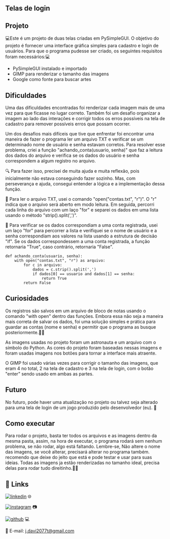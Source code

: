 ## Telas de login

## Projeto

💻Este é um projeto de duas telas criadas em PySimpleGUI. O objetivo do projeto é fornecer uma interface gráfica simples para cadastro e login de usuários. Para que o programa pudesse ser criado, os seguintes requisitos foram necessários:💻

- PySimpleGUI instalado e importado
- GIMP para renderizar o tamanho das imagens
- Google como fonte para buscar artes

## Dificuldades

Uma das dificuldades encontradas foi renderizar cada imagem mais de uma vez para que ficasse no lugar correto. Também foi um desafio organizar a imagem ao lado das interações e corrigir todos os erros possíveis na tela de cadastro para remover possíveis erros que possam ocorrer.

Um dos desafios mais difíceis que tive que enfrentar foi encontrar uma maneira de fazer o programa ler um arquivo TXT e verificar se um determinado nome de usuário e senha estavam corretos. Para resolver esse problema, criei a função "achando_conta(usuario, senha)" que faz a leitura dos dados do arquivo e verifica se os dados do usuário e senha correspondem a algum registro no arquivo.

🔍 Para fazer isso, precisei de muita ajuda e muita reflexão, pois inicialmente não estava conseguindo fazer sozinho. Mas, com perseverança e ajuda, consegui entender a lógica e a implementação dessa função.

📂 Para ler o arquivo TXT, usei o comando "open("contas.txt", "r")". O "r" indica que o arquivo será aberto em modo leitura. Em seguida, percorri cada linha do arquivo com um laço "for" e separei os dados em uma lista usando o método "strip().split(',')".

👀 Para verificar se os dados correspondiam a uma conta registrada, usei um laço "for" para percorrer a lista e verifiquei se o nome de usuário e a senha correspondiam aos valores na lista usando a estrutura de decisão "if". Se os dados correspondessem a uma conta registrada, a função retornaria "True", caso contrário, retornaria "False".

    def achando_conta(usuario, senha):
        with open("contas.txt", "r") as arquivo:
            for c in arquivo:
                dados = c.strip().split(',')
                if dados[0] == usuario and dados[1] == senha:
                    return True
            return False 

## Curiosidades

Os registros são salvos em um arquivo de bloco de notas usando o comando "with open" dentro das funções. Embora essa não seja a maneira mais correta de salvar os dados, foi uma solução simples e prática para guardar as contas (nome e senha) e permitir que o programa as busque posteriormente.📝📝

As imagens usadas no projeto foram um astronauta e um arquivo com o símbolo do Python. As cores do projeto foram baseadas nessas imagens e foram usadas imagens nos botões para tornar a interface mais atraente.

O GIMP foi usado várias vezes para corrigir o tamanho das imagens, que eram 4 no total, 2 na tela de cadastro e 3 na tela de login, com o botão "enter" sendo usado em ambas as partes.

## Futuro

No futuro, pode haver uma atualização no projeto ou talvez seja alterado para uma tela de login de um jogo produzido pelo desenvolvedor (eu). 👀

## Como executar

Para rodar o projeto, basta ter todos os arquivos e as imagens dentro da mesma pasta, assim, na hora de executar, o programa rodará sem nenhum problema, se não rodar, algo está faltando.
Lembre-se, Não altere o nome das imagens, se você alterar, precisará alterar no programa também.
recomendo que deixe do jeito que está e pode testar e usar para suas ideias.
Todas as imagens ja estão renderizadas no tamanho ideal, precisa delas para rodar tudo direitinho.🚀🚀

## 🔗 Links 

[![linkedin](https://img.shields.io/badge/linkedin-0A66C2?style=for-the-badge&logo=linkedin&logoColor=white)](https://www.linkedin.com/in/jos%C3%A9-davi-779356240) 🌐

[![instagram](https://img.shields.io/badge/instagram-E4405F?style=for-the-badge&logo=instagram&logoColor=white)](https://instagram.com/davi_dg_21?igshid=ZDdkNTZiNTM=) 📷

[![github](https://img.shields.io/badge/github-181717?style=for-the-badge&logo=github&logoColor=white)](https://github.com/J-Davi2) 💻

📧 E-mail: j.davi2077t@gmail.com

